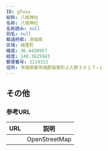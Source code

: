 ```yaml
---
ID: gTusu
総称: 八坂神社
名称: 八坂神社
名称読み: null
別名: null
都道府県: 茨城県
区域: 城里町
緯度: 36.4420957
経度: 140.3625943
郵便番号: 3114313
住所: 茨城県東茨城郡城里町上入野３９１７−１
---
```


## その他

### 参考URL

| URL | 説明          |
| --- | ------------- |
|     | OpenStreetMap |
